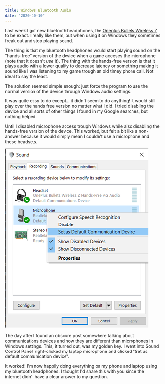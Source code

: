 ```yaml
---
title: Windows Bluetooth Audio
date: "2020-10-10"
---
```


Last week I got new bluetooth headphones, the [Oneplus Bullets Wireless Z](https://www.oneplus.com/nl/product/oneplus-bullets-wireless-z) to be exact. I really like them, but when using it on Windows they sometimes freak out and stop playing sound.

The thing is that my bluetooth headphones would start playing sound on the "hands-free" version of the device when a game acceses the microphone (note that it doesn't *use* it). The thing with the hands-free version is that it plays audio with a lower quality to decrease latency or something making it sound like I was listening to my game trough an old timey phone call. Not ideal to say the least.

The solution seemed simple enough: just force the program to use the normal version of the device through Windows audio settings.

It was quite easy to do except... it didn't seem to do anything! It would still play over the hands free version no matter what I did. I tried disabling the device and all sorts of other things I found in my Google searches, but nothing helped.

Until I disabled microphone access trough Windows while also disabling the hands-free version of the device. This worked, but felt a bit like a non-answer because it would simply mean I couldn't use a microphone and these headsets.

![Sound Control Panel](./sound-control-panel.png)

The day after I found an obscure post somewhere talking about communications devices and how they are different than microphones in Windows settings. This, it turned out, was my golden key. I went into Sound Control Panel, right-clicked my laptop microphone and clicked "Set as default communication device".

It worked! I'm now happily doing everything on my phone and laptop using my bluetooth headphones. I thought I'd share this with you since the internet didn't have a clear answer to my question.